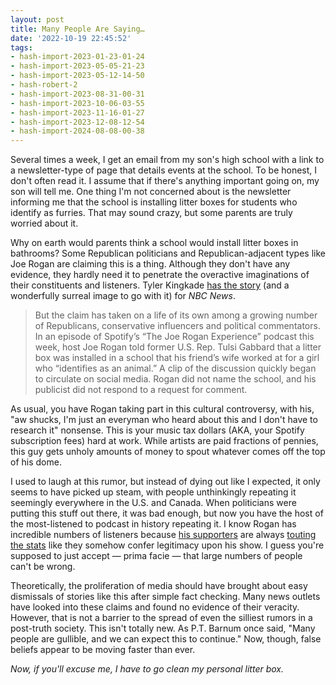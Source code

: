 ```yaml
---
layout: post
title: Many People Are Saying…
date: '2022-10-19 22:45:52'
tags:
- hash-import-2023-01-23-01-24
- hash-import-2023-05-05-21-23
- hash-import-2023-05-12-14-50
- hash-robert-2
- hash-import-2023-08-31-00-31
- hash-import-2023-10-06-03-55
- hash-import-2023-11-16-01-27
- hash-import-2023-12-08-12-54
- hash-import-2024-08-08-00-38
---
```


Several times a week, I get an email from my son's high school with a link to a newsletter-type of page that details events at the school. To be honest, I don't often read it. I assume that if there's anything important going on, my son will tell me. One thing I'm not concerned about is the newsletter informing me that the school is installing litter boxes for students who identify as furries. That may sound crazy, but some parents are truly worried about it.

Why on earth would parents think a school would install litter boxes in bathrooms? Some Republican politicians and Republican-adjacent types like Joe Rogan are claiming this is a thing. Although they don't have any evidence, they hardly need it to penetrate the overactive imaginations of their constituents and listeners. Tyler Kingkade [has the story](https://www.nbcnews.com/tech/misinformation/urban-myth-litter-boxes-schools-became-gop-talking-point-rcna51439) (and a wonderfully surreal image to go with it) for _NBC News_.

> But the claim has taken on a life of its own among a growing number of Republicans, conservative influencers and political commentators. In an episode of Spotify’s “The Joe Rogan Experience” podcast this week, host Joe Rogan told former U.S. Rep. Tulsi Gabbard that a litter box was installed in a school that his friend’s wife worked at for a girl who “identifies as an animal.” A clip of the discussion quickly began to circulate on social media. Rogan did not name the school, and his publicist did not respond to a request for comment.

As usual, you have Rogan taking part in this cultural controversy, with his, "aw shucks, I'm just an everyman who heard about this and I don't have to research it" nonsense. This is your music tax dollars (AKA, your Spotify subscription fees) hard at work. While artists are paid fractions of pennies, this guy gets unholy amounts of money to spout whatever comes off the top of his dome.

I used to laugh at this rumor, but instead of dying out like I expected, it only seems to have picked up steam, with people unthinkingly repeating it seemingly everywhere in the U.S. and Canada. When politicians were putting this stuff out there, it was bad enough, but now you have the host of the most-listened to podcast in history repeating it. I know Rogan has incredible numbers of listeners because [his supporters](https://chadragsdale.wordpress.com/2022/01/04/the-joe-rogan-experience/) are always [touting the stats](https://world.hey.com/dhh/rogan-popped-the-cancel-balloon-d6bba875) like they somehow confer legitimacy upon his show. I guess you're supposed to just accept — prima facie — that large numbers of people can't be wrong.

Theoretically, the proliferation of media should have brought about easy dismissals of stories like this after simple fact checking. Many news outlets have looked into these claims and found no evidence of their veracity. However, that is not a barrier to the spread of even the silliest rumors in a post-truth society. This isn't totally new. As P.T. Barnum once said, "Many people are gullible, and we can expect this to continue." Now, though, false beliefs appear to be moving faster than ever.

_Now, if you'll excuse me, I have to go clean my personal litter box._

